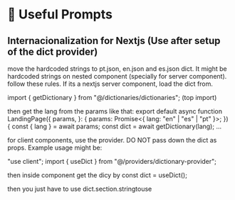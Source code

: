 # 🧠 Useful Prompts

## Internacionalization for Nextjs (Use after setup of the dict provider)

move the hardcoded strings to pt.json, en.json and es.json dict. It might be hardcoded strings on nested component (specially for server component). follow these rules. If its a nextjs server component, load the dict from. 

import { getDictionary } from "@/dictionaries/dictionaries"; (top import)

then get the lang from the params like that:
export default async function LandingPage({
  params,
}: {
  params: Promise<{ lang: "en" | "es" | "pt" }>;
}) {
  const { lang } = await params;
  const dict = await getDictionary(lang);
...

for client components, use the provider. DO NOT pass down the dict as props. Example usage might be:

"use client";
import { useDict } from "@/providers/dictionary-provider";

then inside component get the dicy by
const dict = useDict();

then you just have to use
dict.section.stringtouse
